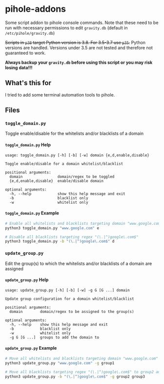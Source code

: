# pihole-addons

Some script addon to pihole console commands. Note that these need to be run with necessary permissions to edit `gravity.db` (default in `/etc/pihole/gravity.db`)

~~Scripts in `p38` target Python version is 3.8. For 3.5-3.7 use `p35`.~~ Python versions are handled. Versions under 3.5 are not tested and therefore not guaranteed to work.

**Always backup your `gravity.db` before using this script or you may risk losing data!!!**

## What's this for

I tried to add some terminal automation tools to pihole.

## Files

### `toggle_domain.py`

Toggle enable/disable for the whitelists and/or blacklists of a domain

#### `toggle_domain.py` Help

```text
usage: toggle_domain.py [-h] [-b] [-w] domain {e,d,enable,disable}

Toggle enable/disable for a domain whitelist/blacklist

positional arguments:
  domain                domain/regex to be toggled
  {e,d,enable,disable}  enable/disable domain

optional arguments:
  -h, --help            show this help message and exit
  -b                    blacklist only
  -w                    whitelist only
```

#### `toggle_domain.py` Example

```bash
# Enable all whitelists and blacklists targeting domain "www.google.com"
python3 toggle_domain.py "www.google.com" e

# Disable all blacklists targeting regex "(\.|^)google\.com$"
python3 toggle_domain.py -b "(\.|^)google\.com$" d
```

### `update_group.py`

Edit the group(s) to which the whitelists and/or blacklists of a domain are assigned

#### `update_group.py` Help

```text
usage: update_group.py [-h] [-b] [-w] -g G [G ...] domain

Update group configuration for a domain whitelist/blacklist

positional arguments:
  domain        domain/regex to be assigned to the group(s)

optional arguments:
  -h, --help    show this help message and exit
  -b            blacklist only
  -w            whitelist only
  -g G [G ...]  groups to add the domain to
```

#### `update_group.py` Example

```bash
# Move all whitelists and blacklists targeting domain "www.google.com" to group1
python3 update_group.py "www.google.com" -g group1

# Move all blacklists targeting regex "(\.|^)google\.com$" to group2 and group3
python3 update_group.py -b "(\.|^)google\.com$" -g group2 group3
```
